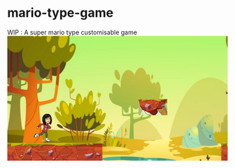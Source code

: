 # mario-type-game
WIP : A super mario type customisable game
![APIs](https://github.com/VidyaPalanivel/mario-type-game/blob/main/mario.png)
